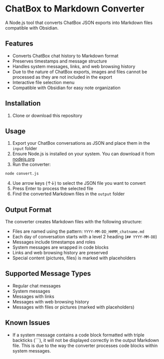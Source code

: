 # ChatBox to Markdown Converter

A Node.js tool that converts ChatBox JSON exports into Markdown files compatible with Obsidian.

## Features

- Converts ChatBox chat history to Markdown format
- Preserves timestamps and message structure
- Handles system messages, links, and web browsing history
- Due to the nature of ChatBox exports, images and files cannot be processed as they are not included in the export
- Interactive file selection menu
- Compatible with Obsidian for easy note organization

## Installation

1. Clone or download this repository

## Usage

1. Export your ChatBox conversations as JSON and place them in the `input` folder
2. Ensure Node.js is installed on your system. You can download it from [nodejs.org](https://nodejs.org/)
3. Run the converter:
```bash
node convert.js
```
4. Use arrow keys (↑↓) to select the JSON file you want to convert
5. Press Enter to process the selected file
6. Find the converted Markdown files in the `output` folder

## Output Format

The converter creates Markdown files with the following structure:

- Files are named using the pattern: `YYYY-MM-DD_HHMM_chatname.md`
- Each day of conversation starts with a level 2 heading (`## YYYY-MM-DD`)
- Messages include timestamps and roles
- System messages are wrapped in code blocks
- Links and web browsing history are preserved
- Special content (pictures, files) is marked with placeholders

## Supported Message Types

- Regular chat messages
- System messages
- Messages with links
- Messages with web browsing history
- Messages with files or pictures (marked with placeholders)

## Known Issues

- If a system message contains a code block formatted with triple backticks (```), it will not be displayed correctly in the output Markdown file. This is due to the way the converter processes code blocks within system messages.
